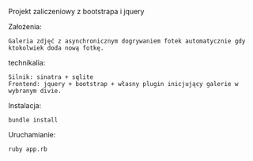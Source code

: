 Projekt zaliczeniowy z bootstrapa i jquery

Założenia: 

	Galeria zdjęć z asynchronicznym dogrywaniem fotek automatycznie gdy ktokolwiek doda nową fotkę.

technikalia:

	Silnik: sinatra + sqlite
	Frontend: jquery + bootstrap + własny plugin inicjujący galerie w wybranym divie.


Instalacja:

	bundle install

Uruchamianie:

	ruby app.rb
